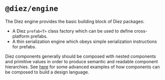 # `@diez/engine`

The Diez engine provides the basic building block of Diez packages:

 - A Diez `prefab<T>` class factory which can be used to define cross-platform prefabs.
 - A thin serialization engine which obeys simple serialization instructions for prefabs.

Diez components generally should be composed with nested components and primitive values in order to produce semantic and readable component hierarchies. See [here](https://github.com/diez/diez/blob/master/examples/poodle-surf/src/DesignLanguage.ts) for some advanced examples of how components can be composed to build a design language.
